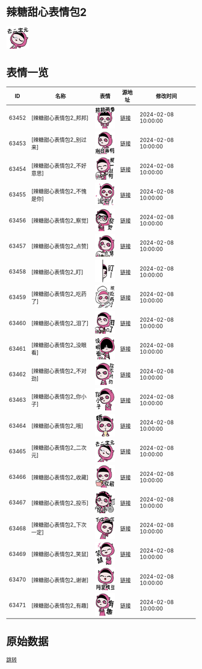 # 辣糖甜心表情包2

<img src="./cover.png" height="60" alt="cover" />

# 表情一览

|ID|名称|表情|源地址|修改时间|
|----|----|----|----|----|
|63452|[辣糖甜心表情包2_邦邦]|<img src="./pic/063452_%5B辣糖甜心表情包2_邦邦%5D.png" height="60" alt="邦邦"/>|[链接](https://i0.hdslb.com/bfs/garb/8b7ad25be5f3061a8875687cd6537616b72f02b5.png)|2024-02-08 10:00:00|
|63453|[辣糖甜心表情包2_别过来]|<img src="./pic/063453_%5B辣糖甜心表情包2_别过来%5D.png" height="60" alt="别过来"/>|[链接](https://i0.hdslb.com/bfs/garb/27b8fa03e16ba6aa7893724f80f5ca425105e626.png)|2024-02-08 10:00:00|
|63454|[辣糖甜心表情包2_不好意思]|<img src="./pic/063454_%5B辣糖甜心表情包2_不好意思%5D.png" height="60" alt="不好意思"/>|[链接](https://i0.hdslb.com/bfs/garb/b7467209d24ad9bb9e2552bb55504a72881e42f3.png)|2024-02-08 10:00:00|
|63455|[辣糖甜心表情包2_不愧是你]|<img src="./pic/063455_%5B辣糖甜心表情包2_不愧是你%5D.png" height="60" alt="不愧是你"/>|[链接](https://i0.hdslb.com/bfs/garb/665651902960f7fd5436d2105705f0dce36e051c.png)|2024-02-08 10:00:00|
|63456|[辣糖甜心表情包2_察觉]|<img src="./pic/063456_%5B辣糖甜心表情包2_察觉%5D.png" height="60" alt="察觉"/>|[链接](https://i0.hdslb.com/bfs/garb/08316c6c12eb18616160c088eff91390cd3e76ec.png)|2024-02-08 10:00:00|
|63457|[辣糖甜心表情包2_点赞]|<img src="./pic/063457_%5B辣糖甜心表情包2_点赞%5D.png" height="60" alt="点赞"/>|[链接](https://i0.hdslb.com/bfs/garb/df07d4681d58067923c3057f28cae258e938891f.png)|2024-02-08 10:00:00|
|63458|[辣糖甜心表情包2_盯]|<img src="./pic/063458_%5B辣糖甜心表情包2_盯%5D.png" height="60" alt="盯"/>|[链接](https://i0.hdslb.com/bfs/garb/dbc8b0e65de1a385f30dd1df85511cf467a519a4.png)|2024-02-08 10:00:00|
|63459|[辣糖甜心表情包2_吃药了]|<img src="./pic/063459_%5B辣糖甜心表情包2_吃药了%5D.png" height="60" alt="吃药了"/>|[链接](https://i0.hdslb.com/bfs/garb/93fe697d583e96e1c2d58539737aeac5e92aec45.png)|2024-02-08 10:00:00|
|63460|[辣糖甜心表情包2_泪了]|<img src="./pic/063460_%5B辣糖甜心表情包2_泪了%5D.png" height="60" alt="泪了"/>|[链接](https://i0.hdslb.com/bfs/garb/2e3abaa6b6e3bb402182aff0c4dff9e270039f51.png)|2024-02-08 10:00:00|
|63461|[辣糖甜心表情包2_没眼看]|<img src="./pic/063461_%5B辣糖甜心表情包2_没眼看%5D.png" height="60" alt="没眼看"/>|[链接](https://i0.hdslb.com/bfs/garb/80a0caed0f2b5cf1fc63edc7890b8180703ffabb.png)|2024-02-08 10:00:00|
|63462|[辣糖甜心表情包2_不对劲]|<img src="./pic/063462_%5B辣糖甜心表情包2_不对劲%5D.png" height="60" alt="不对劲"/>|[链接](https://i0.hdslb.com/bfs/garb/5f908cf860c23c00b7a0d1af87fe752f91dfc288.png)|2024-02-08 10:00:00|
|63463|[辣糖甜心表情包2_你小子]|<img src="./pic/063463_%5B辣糖甜心表情包2_你小子%5D.png" height="60" alt="你小子"/>|[链接](https://i0.hdslb.com/bfs/garb/f82e362419d9483f1eadfa6fcb797900d1ad6b32.png)|2024-02-08 10:00:00|
|63464|[辣糖甜心表情包2_哦]|<img src="./pic/063464_%5B辣糖甜心表情包2_哦%5D.png" height="60" alt="哦"/>|[链接](https://i0.hdslb.com/bfs/garb/3468b566638c670fe3042ce3707bce6c2eeae6cc.png)|2024-02-08 10:00:00|
|63465|[辣糖甜心表情包2_二次元]|<img src="./pic/063465_%5B辣糖甜心表情包2_二次元%5D.png" height="60" alt="二次元"/>|[链接](https://i0.hdslb.com/bfs/garb/a778b358725f5c286ce395482d9fbf7523cc8272.png)|2024-02-08 10:00:00|
|63466|[辣糖甜心表情包2_收藏]|<img src="./pic/063466_%5B辣糖甜心表情包2_收藏%5D.png" height="60" alt="收藏"/>|[链接](https://i0.hdslb.com/bfs/garb/665a05cc381028ded02e5ee0f178536a26ddf292.png)|2024-02-08 10:00:00|
|63467|[辣糖甜心表情包2_投币]|<img src="./pic/063467_%5B辣糖甜心表情包2_投币%5D.png" height="60" alt="投币"/>|[链接](https://i0.hdslb.com/bfs/garb/a5a920f01e61302ca390bd1524b59c24afed0f48.png)|2024-02-08 10:00:00|
|63468|[辣糖甜心表情包2_下次一定]|<img src="./pic/063468_%5B辣糖甜心表情包2_下次一定%5D.png" height="60" alt="下次一定"/>|[链接](https://i0.hdslb.com/bfs/garb/968c971e6691689776200bc305aa2a069fe76c00.png)|2024-02-08 10:00:00|
|63469|[辣糖甜心表情包2_笑鼠]|<img src="./pic/063469_%5B辣糖甜心表情包2_笑鼠%5D.png" height="60" alt="笑鼠"/>|[链接](https://i0.hdslb.com/bfs/garb/338aab8235cc53449e5ed1808fad4a6174fe880a.png)|2024-02-08 10:00:00|
|63470|[辣糖甜心表情包2_谢谢]|<img src="./pic/063470_%5B辣糖甜心表情包2_谢谢%5D.png" height="60" alt="谢谢"/>|[链接](https://i0.hdslb.com/bfs/garb/2efafc9e0fe22692b84d43408c8b8c387dfc6fe0.png)|2024-02-08 10:00:00|
|63471|[辣糖甜心表情包2_有趣]|<img src="./pic/063471_%5B辣糖甜心表情包2_有趣%5D.png" height="60" alt="有趣"/>|[链接](https://i0.hdslb.com/bfs/garb/7ab5a6840a8c0e13a02d97aa580a63fa31c8a7b6.png)|2024-02-08 10:00:00|

# 原始数据

[跳转](./raw.json)

